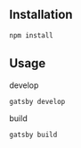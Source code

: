 ## Installation

```bash
npm install
```

## Usage

develop

```bash
gatsby develop
```

build

```bash
gatsby build
```
